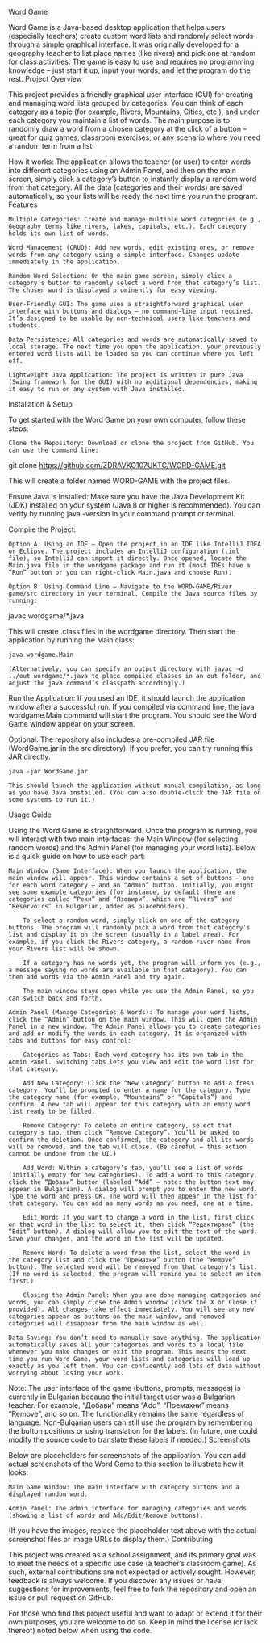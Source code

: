 Word Game

Word Game is a Java-based desktop application that helps users (especially teachers) create custom word lists and randomly select words through a simple graphical interface. It was originally developed for a geography teacher to list place names (like rivers) and pick one at random for class activities. The game is easy to use and requires no programming knowledge – just start it up, input your words, and let the program do the rest.
Project Overview

This project provides a friendly graphical user interface (GUI) for creating and managing word lists grouped by categories. You can think of each category as a topic (for example, Rivers, Mountains, Cities, etc.), and under each category you maintain a list of words. The main purpose is to randomly draw a word from a chosen category at the click of a button – great for quiz games, classroom exercises, or any scenario where you need a random term from a list.

How it works: The application allows the teacher (or user) to enter words into different categories using an Admin Panel, and then on the main screen, simply click a category’s button to instantly display a random word from that category. All the data (categories and their words) are saved automatically, so your lists will be ready the next time you run the program.
Features

    Multiple Categories: Create and manage multiple word categories (e.g., Geography terms like rivers, lakes, capitals, etc.). Each category holds its own list of words.

    Word Management (CRUD): Add new words, edit existing ones, or remove words from any category using a simple interface. Changes update immediately in the application.

    Random Word Selection: On the main game screen, simply click a category’s button to randomly select a word from that category’s list. The chosen word is displayed prominently for easy viewing.

    User-Friendly GUI: The game uses a straightforward graphical user interface with buttons and dialogs – no command-line input required. It’s designed to be usable by non-technical users like teachers and students.

    Data Persistence: All categories and words are automatically saved to local storage. The next time you open the application, your previously entered word lists will be loaded so you can continue where you left off.

    Lightweight Java Application: The project is written in pure Java (Swing framework for the GUI) with no additional dependencies, making it easy to run on any system with Java installed.

Installation & Setup

To get started with the Word Game on your own computer, follow these steps:

    Clone the Repository: Download or clone the project from GitHub. You can use the command line:

git clone https://github.com/ZDRAVKO107UKTC/WORD-GAME.git

This will create a folder named WORD-GAME with the project files.

Ensure Java is Installed: Make sure you have the Java Development Kit (JDK) installed on your system (Java 8 or higher is recommended). You can verify by running java -version in your command prompt or terminal.

Compile the Project:

    Option A: Using an IDE – Open the project in an IDE like IntelliJ IDEA or Eclipse. The project includes an IntelliJ configuration (.iml file), so IntelliJ can import it directly. Once opened, locate the Main.java file in the wordgame package and run it (most IDEs have a “Run” button or you can right-click Main.java and choose Run).

    Option B: Using Command Line – Navigate to the WORD-GAME/River game/src directory in your terminal. Compile the Java source files by running:

javac wordgame/*.java

This will create .class files in the wordgame directory. Then start the application by running the Main class:

    java wordgame.Main

    (Alternatively, you can specify an output directory with javac -d ../out wordgame/*.java to place compiled classes in an out folder, and adjust the java command’s classpath accordingly.)

Run the Application: If you used an IDE, it should launch the application window after a successful run. If you compiled via command line, the java wordgame.Main command will start the program. You should see the Word Game window appear on your screen.

Optional: The repository also includes a pre-compiled JAR file (WordGame.jar in the src directory). If you prefer, you can try running this JAR directly:

    java -jar WordGame.jar

    This should launch the application without manual compilation, as long as you have Java installed. (You can also double-click the JAR file on some systems to run it.)

Usage Guide

Using the Word Game is straightforward. Once the program is running, you will interact with two main interfaces: the Main Window (for selecting random words) and the Admin Panel (for managing your word lists). Below is a quick guide on how to use each part:

    Main Window (Game Interface): When you launch the application, the main window will appear. This window contains a set of buttons – one for each word category – and an “Admin” button. Initially, you might see some example categories (for instance, by default there are categories called “Реки” and “Язовири”, which are “Rivers” and “Reservoirs” in Bulgarian, added as placeholders).

        To select a random word, simply click on one of the category buttons. The program will randomly pick a word from that category’s list and display it on the screen (usually in a label area). For example, if you click the Rivers category, a random river name from your Rivers list will be shown.

        If a category has no words yet, the program will inform you (e.g., a message saying no words are available in that category). You can then add words via the Admin Panel and try again.

        The main window stays open while you use the Admin Panel, so you can switch back and forth.

    Admin Panel (Manage Categories & Words): To manage your word lists, click the “Admin” button on the main window. This will open the Admin Panel in a new window. The Admin Panel allows you to create categories and add or modify the words in each category. It is organized with tabs and buttons for easy control:

        Categories as Tabs: Each word category has its own tab in the Admin Panel. Switching tabs lets you view and edit the word list for that category.

        Add New Category: Click the “New Category” button to add a fresh category. You’ll be prompted to enter a name for the category. Type the category name (for example, “Mountains” or “Capitals”) and confirm. A new tab will appear for this category with an empty word list ready to be filled.

        Remove Category: To delete an entire category, select that category’s tab, then click “Remove Category”. You’ll be asked to confirm the deletion. Once confirmed, the category and all its words will be removed, and the tab will close. (Be careful — this action cannot be undone from the UI.)

        Add Word: Within a category’s tab, you’ll see a list of words (initially empty for new categories). To add a word to this category, click the “Добави” button (labeled “Add” – note: the button text may appear in Bulgarian). A dialog will prompt you to enter the new word. Type the word and press OK. The word will then appear in the list for that category. You can add as many words as you need, one at a time.

        Edit Word: If you want to change a word in the list, first click on that word in the list to select it, then click “Редактиране” (the “Edit” button). A dialog will allow you to edit the text of the word. Save your changes, and the word in the list will be updated.

        Remove Word: To delete a word from the list, select the word in the category list and click the “Премахни” button (the “Remove” button). The selected word will be removed from that category’s list. (If no word is selected, the program will remind you to select an item first.)

        Closing the Admin Panel: When you are done managing categories and words, you can simply close the Admin window (click the X or Close if provided). All changes take effect immediately. You will see any new categories appear as buttons on the main window, and removed categories will disappear from the main window as well.

    Data Saving: You don’t need to manually save anything. The application automatically saves all your categories and words to a local file whenever you make changes or exit the program. This means the next time you run Word Game, your word lists and categories will load up exactly as you left them. You can confidently add lots of data without worrying about losing your work.

Note: The user interface of the game (buttons, prompts, messages) is currently in Bulgarian because the initial target user was a Bulgarian teacher. For example, “Добави” means “Add”, “Премахни” means “Remove”, and so on. The functionality remains the same regardless of language. Non-Bulgarian users can still use the program by remembering the button positions or using translation for the labels. (In future, one could modify the source code to translate these labels if needed.)
Screenshots

Below are placeholders for screenshots of the application. You can add actual screenshots of the Word Game to this section to illustrate how it looks:

    Main Game Window: The main interface with category buttons and a displayed random word.

    Admin Panel: The admin interface for managing categories and words (showing a list of words and Add/Edit/Remove buttons).

(If you have the images, replace the placeholder text above with the actual screenshot files or image URLs to display them.)
Contributing

This project was created as a school assignment, and its primary goal was to meet the needs of a specific use case (a teacher’s classroom game). As such, external contributions are not expected or actively sought. However, feedback is always welcome. If you discover any issues or have suggestions for improvements, feel free to fork the repository and open an issue or pull request on GitHub.

For those who find this project useful and want to adapt or extend it for their own purposes, you are welcome to do so. Keep in mind the license (or lack thereof) noted below when using the code.
